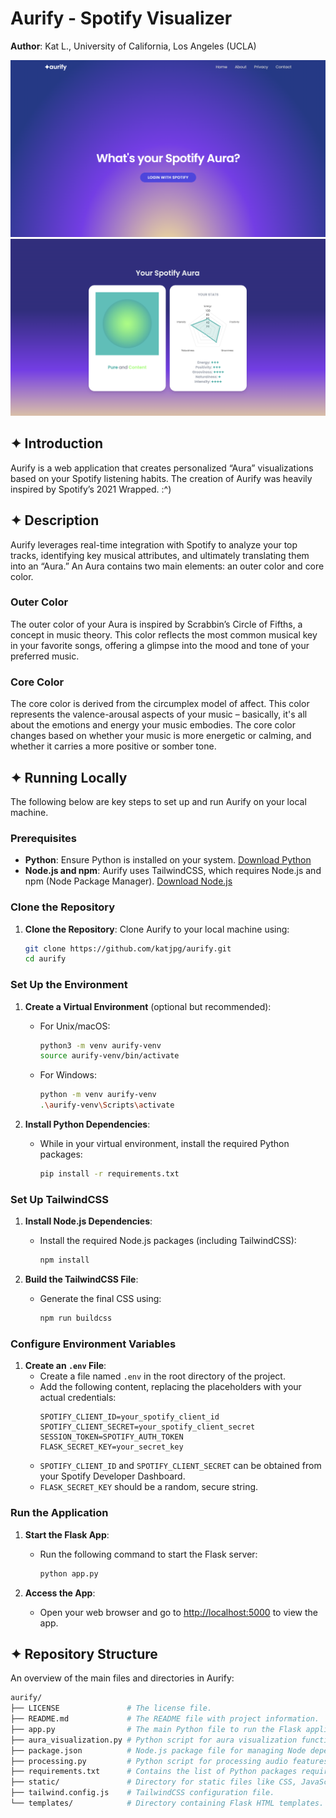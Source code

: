 # Aurify - Spotify Visualizer 

**Author**: Kat L., University of California, Los Angeles (UCLA)

![Aurify Homepage](static/img/aurify-homepage.png)
![Aurify Profile](static/img/aurify-profile.png)

## ✦ Introduction 

Aurify is a web application that creates personalized “Aura” visualizations based on your Spotify listening habits. The creation of Aurify was heavily inspired by Spotify’s 2021 Wrapped. :^) 

## ✦ Description 

Aurify leverages real-time integration with Spotify to analyze your top tracks, identifying key musical attributes, and ultimately translating them into an “Aura.” An Aura contains two main elements: an outer color and core color. 

### Outer Color 
The outer color of your Aura is inspired by Scrabbin’s Circle of Fifths, a concept in music theory. This color reflects the most common musical key in your favorite songs, offering a glimpse into the mood and tone of your preferred music.

### Core Color 
The core color is derived from the circumplex model of affect. This color represents the valence-arousal aspects of your music – basically, it's all about the emotions and energy your music embodies. The core color changes based on whether your music is more energetic or calming, and whether it carries a more positive or somber tone.

## ✦ Running Locally 

The following below are key steps to set up and run Aurify on your local machine.

### Prerequisites

- **Python**: Ensure Python is installed on your system. [Download Python](https://www.python.org/downloads/)
- **Node.js and npm**: Aurify uses TailwindCSS, which requires Node.js and npm (Node Package Manager). [Download Node.js](https://nodejs.org/en/download/)

### Clone the Repository

1. **Clone the Repository**: Clone Aurify to your local machine using:
   ```bash
   git clone https://github.com/katjpg/aurify.git
   cd aurify
   ```

### Set Up the Environment

1. **Create a Virtual Environment** (optional but recommended):
   - For Unix/macOS:
     ```bash
     python3 -m venv aurify-venv
     source aurify-venv/bin/activate
     ```
   - For Windows:
     ```bash
     python -m venv aurify-venv
     .\aurify-venv\Scripts\activate
     ```

2. **Install Python Dependencies**:
   - While in your virtual environment, install the required Python packages:
     ```bash
     pip install -r requirements.txt
     ```

### Set Up TailwindCSS

1. **Install Node.js Dependencies**:
   - Install the required Node.js packages (including TailwindCSS):
     ```bash
     npm install
     ```

2. **Build the TailwindCSS File**:
   - Generate the final CSS using:
     ```bash
     npm run buildcss
     ```

### Configure Environment Variables

1. **Create an `.env` File**:
   - Create a file named `.env` in the root directory of the project.
   - Add the following content, replacing the placeholders with your actual credentials:
     ```
     SPOTIFY_CLIENT_ID=your_spotify_client_id
     SPOTIFY_CLIENT_SECRET=your_spotify_client_secret
     SESSION_TOKEN=SPOTIFY_AUTH_TOKEN
     FLASK_SECRET_KEY=your_secret_key
     ```
   - `SPOTIFY_CLIENT_ID` and `SPOTIFY_CLIENT_SECRET` can be obtained from your Spotify Developer Dashboard.
   - `FLASK_SECRET_KEY` should be a random, secure string.

### Run the Application

1. **Start the Flask App**:
   - Run the following command to start the Flask server:
     ```bash
     python app.py
     ```

2. **Access the App**:
   - Open your web browser and go to [http://localhost:5000](http://localhost:5000) to view the app.


## ✦ Repository Structure 

An overview of the main files and directories in Aurify:

```bash
aurify/
├── LICENSE               # The license file.
├── README.md             # The README file with project information.
├── app.py                # The main Python file to run the Flask application.
├── aura_visualization.py # Python script for aura visualization functionalities.
├── package.json          # Node.js package file for managing Node dependencies.
├── processing.py         # Python script for processing audio features.
├── requirements.txt      # Contains the list of Python packages required for the project.
├── static/               # Directory for static files like CSS, JavaScript, and images.
├── tailwind.config.js    # TailwindCSS configuration file.
└── templates/            # Directory containing Flask HTML templates.
```

